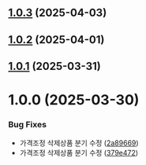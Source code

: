 ## [1.0.3](https://github.com/daechan-jo/auto-store-services-price/compare/v1.0.2...v1.0.3) (2025-04-03)

## [1.0.2](https://github.com/daechan-jo/auto-store-services-price/compare/v1.0.1...v1.0.2) (2025-04-01)

## [1.0.1](https://github.com/daechan-jo/auto-store-services-price/compare/v1.0.0...v1.0.1) (2025-03-31)

# 1.0.0 (2025-03-30)


### Bug Fixes

* 가격조정 삭제상품 분기 수정 ([2a89669](https://github.com/daechan-jo/auto-store-services-price/commit/2a89669389b3881288b9e5df1c476b9a4c120aa8))
* 가격조정 삭제상품 분기 수정 ([379e472](https://github.com/daechan-jo/auto-store-services-price/commit/379e472df06da4a2ec35a9bbba51a4989e31ee10))
